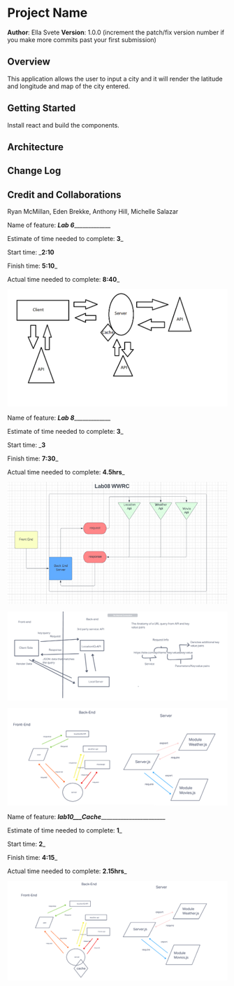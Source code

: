 # Project Name

**Author**: Ella Svete
**Version**: 1.0.0 (increment the patch/fix version number if you make more commits past your first submission)

## Overview

This application allows the user to input a city and it will render the latitude and longitude and map of the city entered.

## Getting Started

Install react and build the components.

## Architecture
<!-- Provide a detailed description of the application design. What technologies (languages, libraries, etc) you're using, and any other relevant design information. -->

## Change Log
<!-- Use this area to document the iterative changes made to your application as each feature is successfully implemented. Use time stamps. Here's an example:

01-01-2001 4:59pm - Application now has a fully-functional express server, with a GET route for the location resource. -->

## Credit and Collaborations

Ryan McMillan, Eden Brekke, Anthony Hill, Michelle Salazar

Name of feature: _________Lab 6______________________

Estimate of time needed to complete: __3___

Start time: ___2:10__

Finish time: __5:10___

Actual time needed to complete: __8:40___

![White Board PNG](/img//whiteboard.png)

Name of feature: _________Lab 8______________________

Estimate of time needed to complete: __3___

Start time: ___3__

Finish time: __7:30___

Actual time needed to complete: __4.5hrs___

![WWRC LAB 8](/img//lab8.png)

![Ella and Eden WWRC](/img//22March2022_WRRC_withElla.png)

![Ella and Roger](/img//roger&ella.png)

Name of feature: ___lab10___Cache__________________________

Estimate of time needed to complete: __1___

Start time: __2___

Finish time: __4:15___

Actual time needed to complete: __2.15hrs___

![Christopher and Ella](/img/christopherAndElla.png)